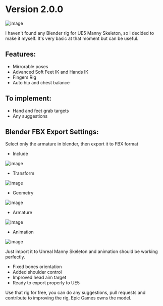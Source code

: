 # Version 2.0.0

![image](https://github.com/user-attachments/assets/052ec9eb-585b-4d03-9674-2360640b604e)


I haven't found any Blender rig for UE5 Manny Skeleton, so I decided to make it myself. It's very basic at that moment but can be useful.

## Features:

- Mirrorable poses
- Advanced Soft Feet IK and Hands IK
- Fingers Rig
- Auto hip and chest balance

## To implement:
- Hand and feet grab targets
- Any suggestions

## Blender FBX Export Settings:

Select only the armature in blender, then export it to FBX format

- Include

![image](https://github.com/user-attachments/assets/e23e04f8-be57-42f0-90c1-38b9810b954b)
- Transform

![image](https://github.com/user-attachments/assets/671e308d-b081-4424-a401-b0608684d14d)
- Geometry

![image](https://github.com/user-attachments/assets/74543d60-33c7-4b56-aa4a-bd7a5c9afc3b)
- Armature

![image](https://github.com/user-attachments/assets/20d1c5e1-1824-43a6-86a0-a1ad98b4aca5)
- Animation

![image](https://github.com/user-attachments/assets/bbd21777-609b-4554-820a-e36f42eaae03)

Just import it to Unreal Manny Skeleton and animation should be working perfectly.
- Fixed bones orientation
- Added shoulder control
- Improved head aim target
- Ready to export properly to UE5

Use that rig for free, you can do any suggestions, pull requests and contribute to improving the rig, Epic Games owns the model.
